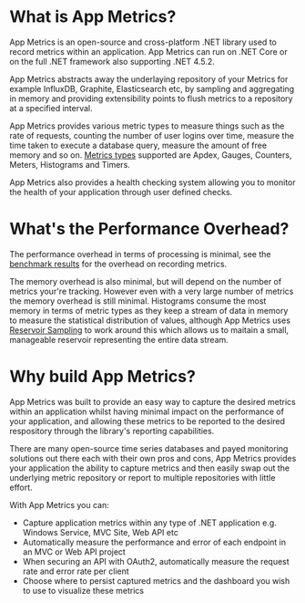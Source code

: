 # What is App Metrics?

App Metrics is an open-source and cross-platform .NET library used to record metrics within an application. App Metrics can run on .NET Core or on the full .NET framework also supporting .NET 4.5.2. 

App Metrics abstracts away the underlaying repository of your Metrics for example InfluxDB, Graphite, Elasticsearch etc, by sampling and aggregating in memory and providing extensibility points to flush metrics to a repository at a specified interval. 

App Metrics provides various metric types to measure things such as the rate of requests, counting the number of user logins over time, measure the time taken to execute a database query, measure the amount of free memory and so on. [Metrics types](getting-started/metric-types/overview.md) supported are Apdex, Gauges, Counters, Meters, Histograms and Timers.

App Metrics also provides a health checking system allowing you to monitor the health of your application through user defined checks.

# What's the Performance Overhead?

The performance overhead in terms of processing is minimal, see the [benchmark results](https://github.com/alhardy/AppMetrics/tree/master/benchmarks/App.Metrics.Benchmarks.Runner/BenchmarkDotNet.Artifacts/results) for the overhead on recording metrics.

The memory overhead is also minimal, but will depend on the number of metrics your're tracking. However even with a very large number of metrics the memory overhead is still minimal. Histograms consume the most memory in terms of metric types as they keep a stream of data in memory to measure the statistical distribution of values, although App Metrics uses [Reservoir Sampling](getting-started/sampling/index.md) to work around this which allows us to maitain a small, manageable reservoir representing the entire data stream.

# Why build App Metrics?

App Metrics was built to provide an easy way to capture the desired metrics within an application whilst having minimal impact on the performance of your application, and allowing these metrics to be reported to the desired respository through the library's reporting capabilities.

There are many open-source time series databases and payed monitoring solutions out there each with their own pros and cons, App Metrics provides your application the ability to capture metrics and then easily swap out the underlying metric repository or report to multiple repositories with little effort.

With App Metrics you can:

- Capture application metrics within any type of .NET application e.g. Windows Service, MVC Site, Web API etc
- Automatically measure the performance and error of each endpoint in an MVC or Web API project
- When securing an API with OAuth2, automatically measure the request rate and error rate per client
- Choose where to persist captured metrics and the dashboard you wish to use to visualize these metrics

